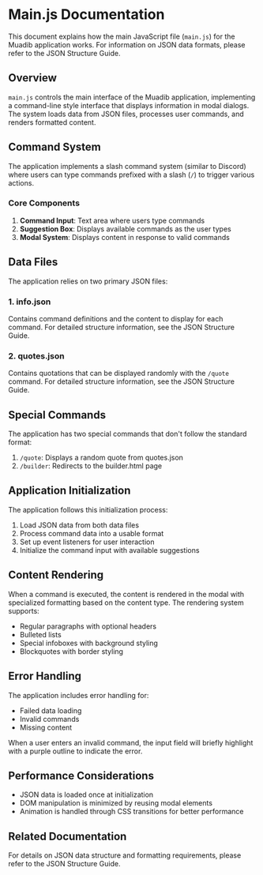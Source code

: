# Main.js Documentation

This document explains how the main JavaScript file (`main.js`) for the Muadib application works. For information on JSON data formats, please refer to the JSON Structure Guide.

## Overview

`main.js` controls the main interface of the Muadib application, implementing a command-line style interface that displays information in modal dialogs. The system loads data from JSON files, processes user commands, and renders formatted content.

## Command System

The application implements a slash command system (similar to Discord) where users can type commands prefixed with a slash (`/`) to trigger various actions.

### Core Components

1. **Command Input**: Text area where users type commands
2. **Suggestion Box**: Displays available commands as the user types
3. **Modal System**: Displays content in response to valid commands

## Data Files

The application relies on two primary JSON files:

### 1. info.json

Contains command definitions and the content to display for each command. For detailed structure information, see the JSON Structure Guide.

### 2. quotes.json

Contains quotations that can be displayed randomly with the `/quote` command. For detailed structure information, see the JSON Structure Guide.

## Special Commands

The application has two special commands that don't follow the standard format:

1. `/quote`: Displays a random quote from quotes.json
2. `/builder`: Redirects to the builder.html page

## Application Initialization

The application follows this initialization process:

1. Load JSON data from both data files
2. Process command data into a usable format
3. Set up event listeners for user interaction
4. Initialize the command input with available suggestions

## Content Rendering

When a command is executed, the content is rendered in the modal with specialized formatting based on the content type. The rendering system supports:

- Regular paragraphs with optional headers
- Bulleted lists
- Special infoboxes with background styling
- Blockquotes with border styling

## Error Handling

The application includes error handling for:
- Failed data loading
- Invalid commands
- Missing content

When a user enters an invalid command, the input field will briefly highlight with a purple outline to indicate the error.

## Performance Considerations

- JSON data is loaded once at initialization
- DOM manipulation is minimized by reusing modal elements
- Animation is handled through CSS transitions for better performance

## Related Documentation

For details on JSON data structure and formatting requirements, please refer to the JSON Structure Guide.
